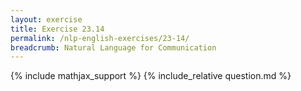 ```yaml
---
layout: exercise
title: Exercise 23.14
permalink: /nlp-english-exercises/23-14/
breadcrumb: Natural Language for Communication
---
```


{% include mathjax_support %}
{% include_relative question.md %}
